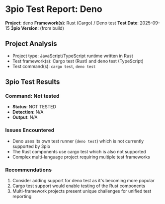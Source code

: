 # 3pio Test Report: Deno

**Project**: deno
**Framework(s)**: Rust (Cargo) / Deno test
**Test Date**: 2025-09-15
**3pio Version**: (from build)

## Project Analysis
- Project type: JavaScript/TypeScript runtime written in Rust
- Test framework(s): Cargo test (Rust) and deno test (TypeScript)
- Test command(s): `cargo test`, `deno test`

## 3pio Test Results
### Command: Not tested
- **Status**: NOT TESTED
- **Detection**: N/A
- **Output**: N/A

### Issues Encountered
- Deno uses its own test runner (`deno test`) which is not currently supported by 3pio
- The Rust components use cargo test which is also not supported
- Complex multi-language project requiring multiple test frameworks

### Recommendations
1. Consider adding support for deno test as it's becoming more popular
2. Cargo test support would enable testing of the Rust components
3. Multi-framework projects present unique challenges for unified test reporting